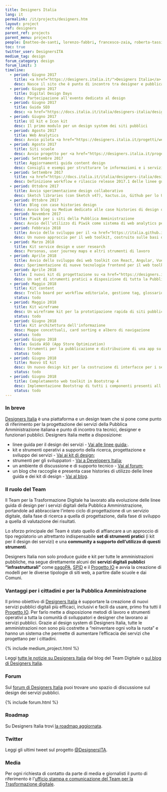 ```yaml
---
title: Designers Italia
lang: it
permalink: /it/projects/designers.htm
layout: project
ref: designers
parent_ref: projects
parent_menu: projects
people: [matteo-de-santi, lorenzo-fabbri, francesco-zaia, roberta-tassi, alice-casiraghi, laura-bordin]
toc: true
twitter_user: DesignersITA
medium_tag: design
forum_category: design
forum_limit: 3
timeline:
  - period: Giugno 2017
    title: <a href="https://designers.italia.it/">Designers Italia</a>
    desc: Nasce il sito che è punto di incontro tra designer e pubblica amministrazione
  - period: Giugno 2017
    title: Digital Design Days
    desc: Partecipazione all'evento dedicato al design
  - period: Giugno 2017
    title: Guida SEO
    desc: <a href="https://docs.italia.it/italia/designers-italia/design-linee-guida-docs/it/stabile/doc/content-design/seo.html">Indicazioni per la SEO</a> dei siti pubblici
  - period: Giugno 2017
    title: UI kit e Icon kit
    desc: Il primo modulo per un design system dei siti pubblici
  - period: Agosto 2017
    title: Web Analytics
    desc: Avvio pilota <a href="https://designers.italia.it/progetti/web-analytics/">web analytics open source</a> con 20 siti pubblici
  - period: Agosto 2017
    title: Siti scuole
    desc: Avvio progetto per <a href="https://designers.italia.it/progetti/siti-scuole/">modello siti web delle scuole</a>
  - period: Settembre 2017
    title: Aggiornamenti guida content design
    desc: Consigli e esempi per strutturare le informazioni e i servizi nei siti pubblici
  - period: Settembre 2017
    title: <a href="https://docs.italia.it/italia/designers-italia/design-linee-guida-docs/it/stabile/doc/introduzione-linee-guida-design.html">Versionamento linee guida</a>
    desc: Definizione workflow e rilascio release 2017.1 delle linee guida
  - period: Ottobre 2017
    title: Avvio sperimentazione design collaborativo
    desc: Sketch libraries (con Sketch v47), kactus.io, Github per lo UI kit collaborativo
  - period: Ottobre 2017
    title: Blog con case histories design
    desc: Avvio blog su Medium dedicato alle case histories di design dei servizi pubblici
  - period: Novembre 2017
    title: Piwik per i siti della Pubblica Amministrazione
    desc: Avvio dell’utilizzo di Piwik come sistema di web analytics per la Pubblica Amministrazione
  - period: Febbraio 2018
    title: Avvio dello sviluppo per il <a href="https://italia.github.io/bootstrap-italia/">web toolkit in Bootstrap 4</a>
    desc: Un nuovo approccio per il web toolkit, costruito sulle basi di una delle librerie più usate dagli sviluppatori web
  - period: Marzo 2018
    title: Kit service design e user research
    desc: Personas, user journey maps e altri strumenti di lavoro
  - period: Aprile 2018
    title: Avvio dello sviluppo dei web toolkit con React, Angular, Vue.js
    desc: Sperimentazione di nuove tecnologie frontend per il web toolkit
  - period: Aprile 2018
    title: I nuovi kit di progettazione su <a href="https://designers.italia.it/">Designers Italia</a>
    desc: Un set di strumenti pratici a disposizione di tutta la Pubblica Amministrazione
  - period: Maggio 2018
    title: Kit content
    desc: Trello board per workflow editoriale, gestione tag, glossario linguaggio
    status: todo
  - period: Maggio 2018
    title: Kit wireframe
    desc: Un wireframe kit per la prototipazione rapida di siti pubblici
    status: todo
  - period: Giugno 2018
    title: Kit architettura dell'informazione
    desc: Mappe concettuali, card sorting e albero di navigazione
    status: todo
  - period: Giugno 2018
    title: Guida ASO (App Store Optimization)
    desc: Strumenti per la pubblicazione e distribuzione di una app su App Store e Google Play
    status: todo
  - period: Giugno 2018
    title: Nuovo UI kit
    desc: Un nuovo design kit per la costruzione di interfacce per i servizi web della Pubblica Amministrazione
    status: todo
  - period: Giugno 2018
    title: Completamento web toolkit in Bootstrap 4
    desc: Implementazione Bootstrap di tutti i componenti presenti all'interno del nuovo design kit
    status: todo
---
```


### In breve
[Designers Italia](https://designers.italia.it/) è una piattaforma e un design team che si pone come punto di riferimento per la progettazione dei servizi della Pubblica Amministrazione italiana e punto di incontro tra tecnici, designer e funzionari pubblici. Designers Italia mette a disposizione:

- linee guida per il design dei servizi - [Vai alle linee guida](https://designers.italia.it/guide/);. 
- kit e strumenti operativi a supporto della ricerca, progettazione e sviluppo dei servizi - [Vai ai kit di design](https://designers.italia.it/kit/);
- strumenti per gli sviluppatori - [Vai a Developers Italia](https://developers.italia.it/);
- un ambiente di discussione e di supporto tecnico - [Vai al forum](https://forum.italia.it/c/design);
- un blog che raccoglie e presenta case histories di utilizzo delle linee guida e dei kit di design - [Vai al blog](https://designers.italia.it/blog/).

### Il ruolo del Team

Il Team per la Trasformazione Digitale ha lavorato alla evoluzione delle linee guida di design per i servizi digitali della Pubblica Amministrazione, portandole ad abbracciare l’intero ciclo di progettazione di un servizio digitale, dalla fase di ricerca a quella di progettazione, dalla fase di sviluppo a quella di valutazione dei risultati.

Lo sforzo principale del Team è stato quello di affiancare a un approccio di tipo regolatorio un altrettanto indispensabile **set di strumenti pratici** (i kit per il design dei servizi) e una **community a supporto dell’utilizzo di questi strumenti**.

 Designers Italia non solo produce guide e kit per tutte le amministrazioni pubbliche, ma segue direttamente alcuni dei **servizi digitali pubblici “infrastrutturali”** come [pagoPA](https://teamdigitale.governo.it/it/projects/pagamenti-digitali.htm), [SPID](https://teamdigitale.governo.it/it/projects/identita-digitale.htm) e il [Progetto IO](https://io.italia.it/) e avvia la creazione di modelli per le diverse tipologie di siti web, a partire dalle scuole e dai Comuni.

### Vantaggi per i cittadini e per la Pubblica Amministrazione
 
Il primo obiettivo di [Designers Italia](https://designers.italia.it/) è supportare la creazione di nuovi servizi pubblici digitali più efficaci, inclusivi e facili da usare, primo fra tutti il [Progetto IO](https://io.italia.it/). Per farlo mette a disposizione metodi di lavoro e strumenti operativi a tutta la comunità di sviluppatori e designer che lavorano ai servizi pubblici.
Grazie al design system di Designers Italia, tutte le amministrazioni non sono più costrette a “reinventare ogni volta la ruota” e hanno un sistema che permette di aumentare l’efficacia dei servizi che progettano per i cittadini.


{% include medium_project.html %}

Leggi [tutte le notizie su Designers Italia](https://medium.com/team-per-la-trasformazione-digitale/designers-italia/home) dal blog del Team Digitale o [sul blog di Designers Italia](https://designers.italia.it/blog/).

### Forum

Sul [forum di Designers Italia](https://forum.italia.it/c/design) puoi trovare uno spazio di discussione sul design dei servizi pubblici.

{% include forum.html %}

### Roadmap

Su Designers Italia trovi [la roadmap aggiornata](https://designers.italia.it/roadmap/).


### Twitter

Leggi gli ultimi tweet sul progetto [@DesignersITA](https://twitter.com/DesignersITA).

### Media
Per ogni richiesta di contatto da parte di media e giornalisti il punto di riferimento è l'[ufficio stampa e comunicazione del Team per la Trasformazione digitale](https://teamdigitale.governo.it/it/contatti).
